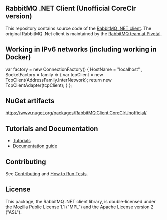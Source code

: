 ## RabbitMQ .NET Client (Unofficial CoreClr version)
This repository contains source code of the [RabbitMQ .NET client](http://www.rabbitmq.com/dotnet.html).
The original RabbitMQ .Net client is maintained by the [RabbitMQ team at Pivotal](http://github.com/rabbitmq/).


## Working in IPv6 networks (including working in Docker)
var factory = new ConnectionFactory()
{
  HostName = "localhost" ,
  SocketFactory = family =>
  {
    var tcpClient = new TcpClient(AddressFamily.InterNetwork);
    return new TcpClientAdapter(tcpClient);
  }
};


## NuGet artifacts
https://www.nuget.org/packages/RabbitMQ.Client.CoreClrUnofficial/


## Tutorials and Documentation

 * [Tutorials](http://www.rabbitmq.com/getstarted.html)
 * [Documentation guide](http://www.rabbitmq.com/dotnet.html)


## Contributing

See [Contributing](./CONTRIBUTING.md) and [How to Run Tests](./RUNNING_TESTS.md).


## License

This package, the RabbitMQ .NET client library, is double-licensed under
the Mozilla Public License 1.1 ("MPL") and the Apache License version 2 ("ASL").
